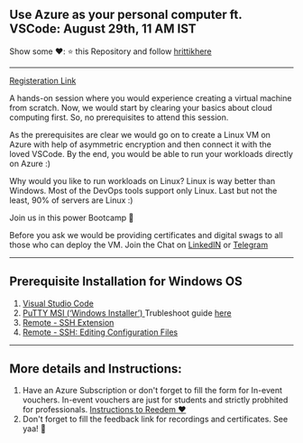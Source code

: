 ## Use Azure as your personal computer ft. VSCode: August 29th, 11 AM IST

Show some ❤️: ⭐ this Repository and follow [hrittikhere](https://github.com/hrittikhere)

---
[Registeration Link](https://forms.office.com/r/VGJwE5BYqd)

A hands-on session where you would experience creating a virtual machine from scratch. Now, we would start by clearing your basics about cloud computing first. So, no prerequisites to attend this session.

As the prerequisites are clear we would go on to create a Linux VM on Azure with help of asymmetric encryption and then connect it with the loved VSCode. By the end, you would be able to run your workloads directly on Azure :)

Why would you like to run workloads on Linux?
Linux is way better than Windows. Most of the DevOps tools support only Linux. Last but not the least, 90% of servers are Linux :)

Join us in this power Bootcamp 🙌

Before you ask we would be providing certificates and digital swags to all those who can deploy the VM. Join the Chat on [LinkedIN](https://www.linkedin.com/events/useazureasyourpersonalcomputerf6824242363796471808/) or [Telegram](https://t.me/joinchat/FjVuSFMYZNBkMTM9) 

---

## Prerequisite Installation for Windows OS
1. [Visual Studio Code](https://code.visualstudio.com/download) 
2. [PuTTY MSI (‘Windows Installer’)
](https://www.chiark.greenend.org.uk/~sgtatham/putty/latest.html) Trubleshoot guide [here](https://www.chiark.greenend.org.uk/~sgtatham/putty/faq.html#faq-32bit-64bit)
3. [Remote - SSH Extension](https://marketplace.visualstudio.com/items?itemName=ms-vscode-remote.remote-ssh)
4. [Remote - SSH: Editing Configuration Files](https://marketplace.visualstudio.com/items?itemName=ms-vscode-remote.remote-ssh-edit)
---

## More details and Instructions:
1. Have an Azure Subscription or don't forget to fill the form for In-event vouchers. In-event vouchers are just for students and strictly probhited for professionals. [Instructions to Reedem ❤️](https://github.com/hrittikhere/events/blob/main/Azure_Verification.md)
2. Don't forget to fill the feedback link for recordings and certificates. See yaa! 👋
